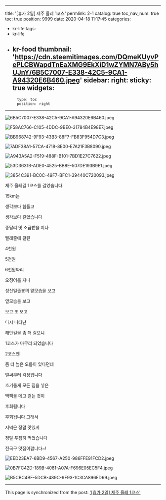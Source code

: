 
---
title: '[휴가 2일] 제주 올레 1코스'
permlink: 2-1
catalog: true
toc_nav_num: true
toc: true
position: 9999
date: 2020-04-18 11:17:45
categories:
- kr-life
tags:
- kr-life
- kr-food
thumbnail: 'https://cdn.steemitimages.com/DQmeKUyvPePLCBWapdTnEaXMG9EkXiD1wZYMN7ABy5hUJnY/6B5C7007-E338-42C5-9CA1-A94320E6B460.jpeg'
sidebar:
    right:
        sticky: true
widgets:
    -
        type: toc
        position: right
---


![6B5C7007-E338-42C5-9CA1-A94320E6B460.jpeg](https://cdn.steemitimages.com/DQmeKUyvPePLCBWapdTnEaXMG9EkXiD1wZYMN7ABy5hUJnY/6B5C7007-E338-42C5-9CA1-A94320E6B460.jpeg)


![F58AC766-C105-4DDC-9BE0-31784B4E98E7.jpeg](https://cdn.steemitimages.com/DQmWvHrEzmSHNwkKQhkDM2AbaTUsQ76uzDrPVJdoS4xzuRG/F58AC766-C105-4DDC-9BE0-31784B4E98E7.jpeg)


![BB968742-9F93-43B3-88F7-FB83F954D7C3.jpeg](https://cdn.steemitimages.com/DQmSUpKaHQ15JvFwdkxw3EY7Qm7Vkef9m5kjZoGPT9Fd3SC/BB968742-9F93-43B3-88F7-FB83F954D7C3.jpeg)

![7ADF38A1-57CA-4718-8E00-E7A21F3B8090.jpeg](https://cdn.steemitimages.com/DQmcKbSmJJSQCHVjiCyhZcbcHB64fjaPGNyohuEwriUDG6R/7ADF38A1-57CA-4718-8E00-E7A21F3B8090.jpeg)

![A943A5A2-F519-488F-B101-7BD1E27C7622.jpeg](https://cdn.steemitimages.com/DQmRGat6PbFH8wEuJondGRCw3Gmq2tBcg9QHxjRqBG4Fb85/A943A5A2-F519-488F-B101-7BD1E27C7622.jpeg)


![53D3631B-ADE0-4525-BB8E-507DE193B9E1.jpeg](https://cdn.steemitimages.com/DQmTAikZYzKLFxCvKnH3XVHdo48muDwKFYWUT9ASCJngA2j/53D3631B-ADE0-4525-BB8E-507DE193B9E1.jpeg)

![3854C391-BC0C-49F7-BFC1-39440C720093.jpeg](https://cdn.steemitimages.com/DQmPRh3JqcSrDFbWBY4NDGyrtpHag7n2EuemHi9HnYiXPVe/3854C391-BC0C-49F7-BFC1-39440C720093.jpeg)

제주 올레길 1코스를 걸었습니다.

15km는

생각보다 힘들고

생각보다 길었습니다

종달리 옛 소금밭을 지나

빨래줄에 걸린 

4천원

5천원

6천원짜리

오징어를 지나

성산일출봉의 앞모습을 보고

옆모습을 보고

보고 또 보고

다시 나타난

해안길을 좀 더 걸으니

1코스가 마무리 되었습니다

2코스엔

좀 더 높은 오름이 있다던데

벌써부터 걱정입니다

호기롭게 모든 짐을 넣은

백팩을 메고 걷는 것이

후회됩니다

후회됩니다 그래서 

저녁은 정말 맛있게 

정말 푸짐히 먹었습니다

전국구 맛집이랍니다~!


![EED23EA7-6BD9-4567-A250-986FFE91FCD2.jpeg](https://cdn.steemitimages.com/DQmTGkpyzCFuJurWWKpCUaZXRWMrwgycvKss11Vd166qXyS/EED23EA7-6BD9-4567-A250-986FFE91FCD2.jpeg)

![0B7FC42D-189B-4081-A07A-F696E05EC5F4.jpeg](https://cdn.steemitimages.com/DQmeN4d29X9QapvqNBKMxaa3CUzm8q1LLw8hdw8zJAKPe7s/0B7FC42D-189B-4081-A07A-F696E05EC5F4.jpeg)

![B5CBC4BF-5DCB-489C-9F93-1C3CA896ED69.jpeg](https://cdn.steemitimages.com/DQmQ5S6GnC6ZPEkfc47ev1MsDyWGkePgFWZszbqSKVgyuET/B5CBC4BF-5DCB-489C-9F93-1C3CA896ED69.jpeg)

- - -

This page is synchronized from the post: ['[휴가 2일] 제주 올레 1코스'](https://steemit.com/@coreabeforekorea/2-1)
